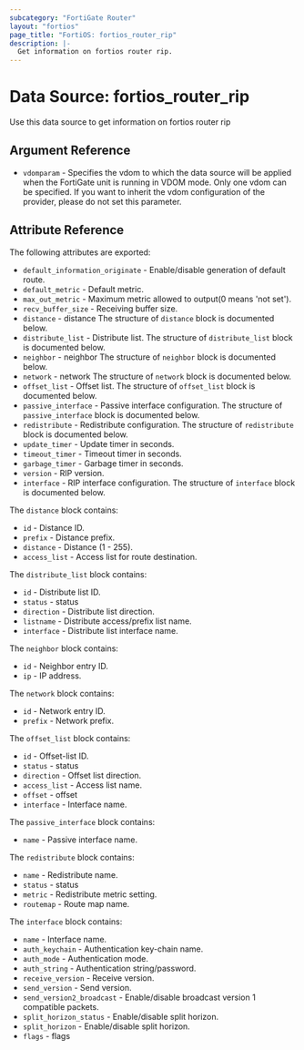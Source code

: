 ```yaml
---
subcategory: "FortiGate Router"
layout: "fortios"
page_title: "FortiOS: fortios_router_rip"
description: |-
  Get information on fortios router rip.
---
```


# Data Source: fortios_router_rip
Use this data source to get information on fortios router rip

## Argument Reference


* `vdomparam` - Specifies the vdom to which the data source will be applied when the FortiGate unit is running in VDOM mode. Only one vdom can be specified. If you want to inherit the vdom configuration of the provider, please do not set this parameter.


## Attribute Reference

The following attributes are exported:

* `default_information_originate` - Enable/disable generation of default route.
* `default_metric` - Default metric.
* `max_out_metric` - Maximum metric allowed to output(0 means 'not set').
* `recv_buffer_size` - Receiving buffer size.
* `distance` - distance The structure of `distance` block is documented below.
* `distribute_list` - Distribute list. The structure of `distribute_list` block is documented below.
* `neighbor` - neighbor The structure of `neighbor` block is documented below.
* `network` - network The structure of `network` block is documented below.
* `offset_list` - Offset list. The structure of `offset_list` block is documented below.
* `passive_interface` - Passive interface configuration. The structure of `passive_interface` block is documented below.
* `redistribute` - Redistribute configuration. The structure of `redistribute` block is documented below.
* `update_timer` - Update timer in seconds.
* `timeout_timer` - Timeout timer in seconds.
* `garbage_timer` - Garbage timer in seconds.
* `version` - RIP version.
* `interface` - RIP interface configuration. The structure of `interface` block is documented below.

The `distance` block contains:

* `id` - Distance ID.
* `prefix` - Distance prefix.
* `distance` - Distance (1 - 255).
* `access_list` - Access list for route destination.

The `distribute_list` block contains:

* `id` - Distribute list ID.
* `status` - status
* `direction` - Distribute list direction.
* `listname` - Distribute access/prefix list name.
* `interface` - Distribute list interface name.

The `neighbor` block contains:

* `id` - Neighbor entry ID.
* `ip` - IP address.

The `network` block contains:

* `id` - Network entry ID.
* `prefix` - Network prefix.

The `offset_list` block contains:

* `id` - Offset-list ID.
* `status` - status
* `direction` - Offset list direction.
* `access_list` - Access list name.
* `offset` - offset
* `interface` - Interface name.

The `passive_interface` block contains:

* `name` - Passive interface name.

The `redistribute` block contains:

* `name` - Redistribute name.
* `status` - status
* `metric` - Redistribute metric setting.
* `routemap` - Route map name.

The `interface` block contains:

* `name` - Interface name.
* `auth_keychain` - Authentication key-chain name.
* `auth_mode` - Authentication mode.
* `auth_string` - Authentication string/password.
* `receive_version` - Receive version.
* `send_version` - Send version.
* `send_version2_broadcast` - Enable/disable broadcast version 1 compatible packets.
* `split_horizon_status` - Enable/disable split horizon.
* `split_horizon` - Enable/disable split horizon.
* `flags` - flags

